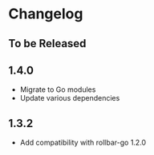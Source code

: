 # Changelog

## To be Released

## 1.4.0

* Migrate to Go modules
* Update various dependencies

## 1.3.2

* Add compatibility with rollbar-go 1.2.0
